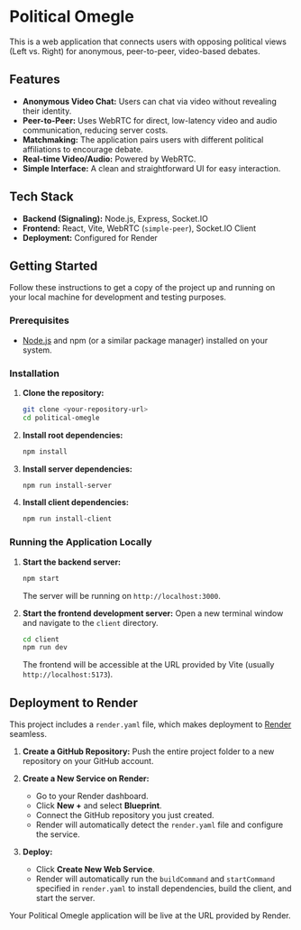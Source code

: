 
# Political Omegle

This is a web application that connects users with opposing political views (Left vs. Right) for anonymous, peer-to-peer, video-based debates.

## Features

*   **Anonymous Video Chat:** Users can chat via video without revealing their identity.
*   **Peer-to-Peer:** Uses WebRTC for direct, low-latency video and audio communication, reducing server costs.
*   **Matchmaking:** The application pairs users with different political affiliations to encourage debate.
*   **Real-time Video/Audio:** Powered by WebRTC.
*   **Simple Interface:** A clean and straightforward UI for easy interaction.

## Tech Stack

*   **Backend (Signaling):** Node.js, Express, Socket.IO
*   **Frontend:** React, Vite, WebRTC (`simple-peer`), Socket.IO Client
*   **Deployment:** Configured for Render

## Getting Started

Follow these instructions to get a copy of the project up and running on your local machine for development and testing purposes.

### Prerequisites

*   [Node.js](https://nodejs.org/) and npm (or a similar package manager) installed on your system.

### Installation

1.  **Clone the repository:**
    ```bash
    git clone <your-repository-url>
    cd political-omegle
    ```

2.  **Install root dependencies:**
    ```bash
    npm install
    ```

3.  **Install server dependencies:**
    ```bash
    npm run install-server
    ```

4.  **Install client dependencies:**
    ```bash
    npm run install-client
    ```

### Running the Application Locally

1.  **Start the backend server:**
    ```bash
    npm start
    ```
    The server will be running on `http://localhost:3000`.

2.  **Start the frontend development server:**
    Open a new terminal window and navigate to the `client` directory.
    ```bash
    cd client
    npm run dev
    ```
    The frontend will be accessible at the URL provided by Vite (usually `http://localhost:5173`).

## Deployment to Render

This project includes a `render.yaml` file, which makes deployment to [Render](https://render.com/) seamless.

1.  **Create a GitHub Repository:** Push the entire project folder to a new repository on your GitHub account.

2.  **Create a New Service on Render:**
    *   Go to your Render dashboard.
    *   Click **New +** and select **Blueprint**.
    *   Connect the GitHub repository you just created.
    *   Render will automatically detect the `render.yaml` file and configure the service.

3.  **Deploy:**
    *   Click **Create New Web Service**.
    *   Render will automatically run the `buildCommand` and `startCommand` specified in `render.yaml` to install dependencies, build the client, and start the server.

Your Political Omegle application will be live at the URL provided by Render.
